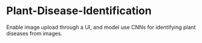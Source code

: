 # Plant-Disease-Identification
Enable image upload through a UI, and model use CNNs for identifying plant diseases from images.
